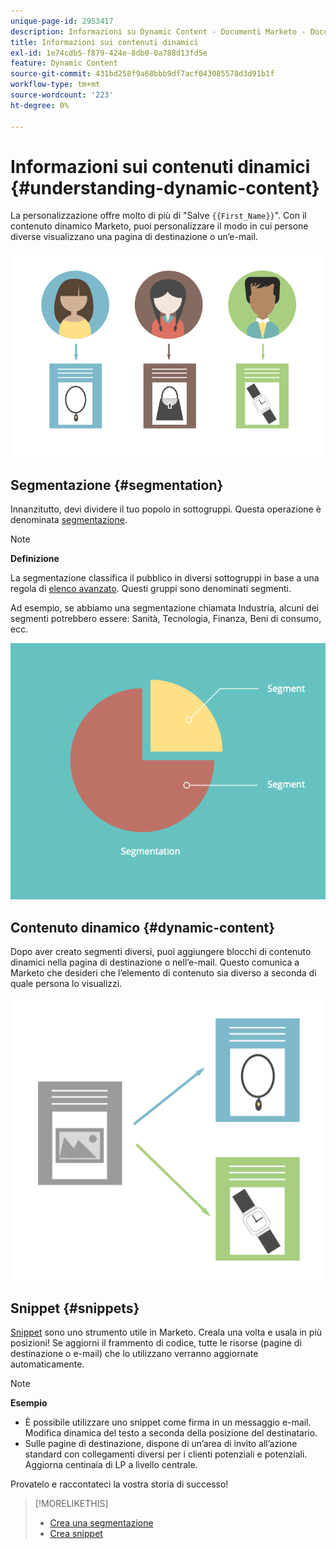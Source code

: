 ```yaml
---
unique-page-id: 2953417
description: Informazioni su Dynamic Content - Documenti Marketo - Documentazione del prodotto
title: Informazioni sui contenuti dinamici
exl-id: 1e74cdb5-f879-424e-8db0-0a788d13fd5e
feature: Dynamic Content
source-git-commit: 431bd258f9a68bbb9df7acf043085578d3d91b1f
workflow-type: tm+mt
source-wordcount: '223'
ht-degree: 0%

---
```


# Informazioni sui contenuti dinamici {#understanding-dynamic-content}

La personalizzazione offre molto di più di &quot;Salve `{{First_Name}}`&quot;. Con il contenuto dinamico Marketo, puoi personalizzare il modo in cui persone diverse visualizzano una pagina di destinazione o un’e-mail.

![](assets/artboard-1.png)

## Segmentazione {#segmentation}

Innanzitutto, devi dividere il tuo popolo in sottogruppi. Questa operazione è denominata [segmentazione](/help/marketo/product-docs/personalization/segmentation-and-snippets/segmentation/create-a-segmentation.md).

>[!NOTE]
>
>**Definizione**
>
>La segmentazione classifica il pubblico in diversi sottogruppi in base a una regola di [elenco avanzato](/help/marketo/product-docs/core-marketo-concepts/smart-campaigns/understanding-smart-campaigns.md). Questi gruppi sono denominati segmenti.

Ad esempio, se abbiamo una segmentazione chiamata Industria, alcuni dei segmenti potrebbero essere: Sanità, Tecnologia, Finanza, Beni di consumo, ecc.

![](assets/artboard-2.png)

## Contenuto dinamico {#dynamic-content}

Dopo aver creato segmenti diversi, puoi aggiungere blocchi di contenuto dinamici nella pagina di destinazione o nell’e-mail. Questo comunica a Marketo che desideri che l’elemento di contenuto sia diverso a seconda di quale persona lo visualizzi.

![](assets/artboard-3.png)

## Snippet {#snippets}

[Snippet](/help/marketo/product-docs/personalization/segmentation-and-snippets/snippets/create-a-snippet.md) sono uno strumento utile in Marketo. Creala una volta e usala in più posizioni! Se aggiorni il frammento di codice, tutte le risorse (pagine di destinazione o e-mail) che lo utilizzano verranno aggiornate automaticamente.

>[!NOTE]
>
>**Esempio**
>
>* È possibile utilizzare uno snippet come firma in un messaggio e-mail. Modifica dinamica del testo a seconda della posizione del destinatario.
>* Sulle pagine di destinazione, dispone di un’area di invito all’azione standard con collegamenti diversi per i clienti potenziali e potenziali. Aggiorna centinaia di LP a livello centrale.

Provatelo e raccontateci la vostra storia di successo!

>[!MORELIKETHIS]
>
>* [Crea una segmentazione](/help/marketo/product-docs/personalization/segmentation-and-snippets/segmentation/create-a-segmentation.md)
>* [Crea snippet](/help/marketo/product-docs/personalization/segmentation-and-snippets/snippets/create-a-snippet.md)
